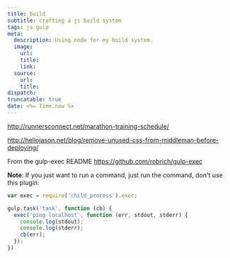 ```yaml
---
title: build
subtitle: crafting a js build system
tags: js gulp
meta:
  description: Using node for my build system.
  image:
    url:
    title:
    link:
  source:
    url:
    title:
dispatch:
truncatable: true
date: <%= Time.now %>
---
```

http://runnersconnect.net/marathon-training-schedule/

http://hellojason.net/blog/remove-unused-css-from-middleman-before-deploying/

From the gulp-exec README
https://github.com/robrich/gulp-exec

**Note**: If you just want to run a command, just run the command, don't use this plugin:

```js
var exec = require('child_process').exec;

gulp.task('task', function (cb) {
  exec('ping localhost', function (err, stdout, stderr) {
    console.log(stdout);
    console.log(stderr);
    cb(err);
  });
})
```

